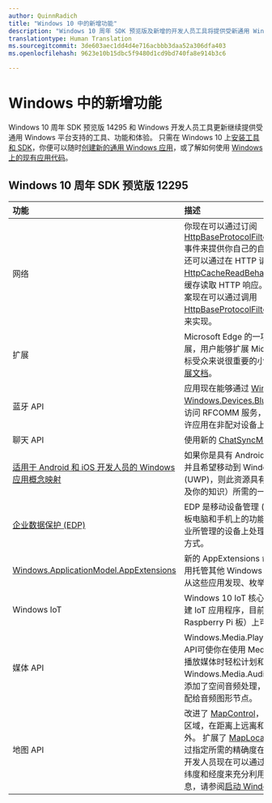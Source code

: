 ```yaml
---
author: QuinnRadich
title: "Windows 10 中的新增功能"
description: "Windows 10 周年 SDK 预览版及新增的开发人员工具将提供受新通用 Windows 平台支持的工具、功能和体验。"
translationtype: Human Translation
ms.sourcegitcommit: 3de603aec1dd4d4e716acbbb3daa52a306dfa403
ms.openlocfilehash: 9623e10b15dbc5f9480d1cd9bd740fa8e914b3c6

---
```


# Windows 中的新增功能

Windows 10 周年 SDK 预览版 14295 和 Windows 开发人员工具更新继续提供受通用 Windows 平台支持的工具、功能和体验。 只需在 Windows 10 上[安装工具和 SDK](https://developer.microsoft.com/windows/downloads#_blank)，你便可以随时[创建新的通用 Windows 应用](https://msdn.microsoft.com/library/windows/apps/bg124288)，或了解如何使用 [Windows 上的现有应用代码](https://msdn.microsoft.com/library/windows/apps/mt238321)。

## Windows 10 周年 SDK 预览版 12295

功能 | 描述
 :---- | :----
网络 | 你现在可以通过订阅 [HttpBaseProtocolFilter.ServerCustomValidationRequest](https://msdn.microsoft.com/library/windows/apps/windows.web.http.filters.httpbaseprotocolfilter.aspx#_blank) 事件来提供你自己的自定义服务器 SSL/TLS 证书验证。 你还可以通过在 HTTP 请求中指定 [HttpCacheReadBehavior.NoCache](https://msdn.microsoft.com/library/windows/apps/windows.web.http.filters.httpcachereadbehavior.aspx#_blank) 枚举值来完全禁用从缓存读取 HTTP 响应。 清除身份验证凭据以支持“注销”方案现在可以通过调用 [HttpBaseProtocolFilter.ClearAuthenticationCache](https://msdn.microsoft.com/library/windows/apps/windows.web.http.filters.httpbaseprotocolfilter.aspx#_blank) 方法来实现。
扩展 | Microsoft Edge 的一项新功能是可以使用扩展。 借助扩展，用户能够扩展 Microsoft Edge 的功能，从而提供对目标受众来说很重要的小众功能。 有关详细信息，请查看[扩展文档](https://developer.microsoft.com/microsoft-edge/platform/documentation/extensions/#_blank)。
蓝牙 API | 应用现在能够通过 [Windows.Devices.Bluetooth 和 Windows.Devices.Bluetooth.Rfcomm](https://msdn.microsoft.com/library/windows/apps/windows.devices.bluetooth.aspx#_blank) 在远程蓝牙外设上访问 RFCOMM 服务，而无需事先与外设配对。 新方法允许应用在非配对设备上搜索和访问 RFCOMM 服务。
聊天 API | 使用新的 [ChatSyncManager](https://msdn.microsoft.com/library/windows/apps/mt414181.aspx#_blank) 类，你可以与云同步短信。
[适用于 Android 和 iOS 开发人员的 Windows 应用概念映射](https://msdn.microsoft.com/windows/uwp/porting/android-ios-uwp-map#_blank) | 如果你是具有 Android 或 iOS 技能和/或代码的开发人员，并且希望移动到 Windows 10 和通用 Windows 平台 (UWP)，则此资源具有在三个平台之间映射平台功能（以及你的知识）所需的一切。
[企业数据保护 (EDP)](https://msdn.microsoft.com/windows/uwp/enterprise/edp-hub?branch=build2016#_blank) | EDP 是移动设备管理 (MDM) 的一组桌面、笔记本电脑、平板电脑和手机上的功能。 EDP 使企业可以更好地控制在企业所管理的设备上处理其数据（企业文件和数据 blob）的方式。
[Windows.ApplicationModel.AppExtensions](https://msdn.microsoft.com/library/windows/apps/windows.applicationmodel.appextensions.aspx#_blank) | 新的 AppExtensions 命名空间允许 Windows 应用商店应用托管其他 Windows 应用商店应用提供的内容。 你可以从这些应用发现、枚举和访问只读内容。
Windows IoT | Windows 10 IoT 核心版使你能够在熟悉的 Windows 中创建 IoT 应用程序，目前在 Raspberry Pi 3（最新的 Raspberry Pi 板）上可用。
媒体 API | Windows.Media.Playback 命名空间中的新 MediaBreak API可使你在使用 MediaSource 和 MediaPlaybackItem 播放媒体时轻松计划和管理媒体中断。 Windows.Media.Audio 命名空间中的新 AudioGraph API 添加了空间音频处理，可使你将 3D 定位发射器和侦听器分配给音频图形节点。
地图 API | 改进了 [MapControl](https://msdn.microsoft.com/library/windows/apps/windows.ui.xaml.controls.maps.mapcontrol.aspx#_blank)，以允许开发人员获取相机附近的可见区域，在距离上远离和在高坡度视图中接近地平线的区域除外。 扩展了 [MapLocationFinder](https://msdn.microsoft.com/library/windows/apps/windows.services.maps.maplocationfinder.aspx#_blank) 类，从而允许开发人员通过指定所需的精确度在进行反向地理编码时优化网络通信。 开发人员现在可以通过使用 [LaunchUriAsync](https://msdn.microsoft.com/library/windows/apps/hh701480.aspx#_blank) 方法和指定纬度和经度来充分利用下载离线地图的好处。 有关详细信息，请参阅[启动 Windows 地图应用](https://msdn.microsoft.com/windows/uwp/launch-resume/launch-maps-app#_blank)。



<!--HONumber=Jul16_HO2-->


